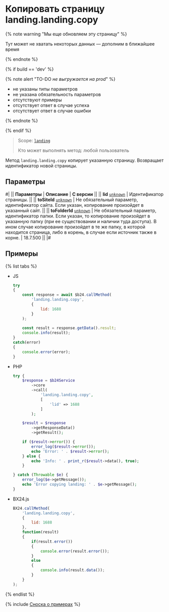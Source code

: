 # Копировать страницу landing.landing.copy

{% note warning "Мы еще обновляем эту страницу" %}

Тут может не хватать некоторых данных — дополним в ближайшее время

{% endnote %}

{% if build == 'dev' %}

{% note alert "TO-DO _не выгружается на prod_" %}

- не указаны типы параметров
- не указана обязательность параметров
- отсутствуют примеры
- отсутствует ответ в случае успеха
- отсутствует ответ в случае ошибки

{% endnote %}

{% endif %}

> Scope: [`landing`](../../../scopes/permissions.md)
>
> Кто может выполнять метод: любой пользователь

Метод `landing.landing.copy` копирует указанную страницу. Возвращает идентификатор новой страницы.

## Параметры

#|
|| **Параметры** | **Описание** | **С версии** ||
|| **lid**
[`unknown`](../../../data-types.md) | Идентификатор страницы. ||
|| **toSiteId**
[`unknown`](../../../data-types.md) | Не обязательный параметр, идентификатор сайта. Если указан, копирование произойдет в указанный сайт. ||
|| **toFolderId**
[`unknown`](../../../data-types.md) | Не обязательный параметр, идентификатор папки. Если указан, то копирование произойдет в указанную папку (при ее существовании и наличии туда доступа). В ином случае копирование произойдет в те же папку, в которой находится страница, либо в корень, в случае если источник также в корне. | 18.7.500 ||
|#

## Примеры

{% list tabs %}

- JS


    ```js
    try
    {
    	const response = await $b24.callMethod(
    		'landing.landing.copy',
    		{
    			lid: 1688
    		}
    	);
    	
    	const result = response.getData().result;
    	console.info(result);
    }
    catch(error)
    {
    	console.error(error);
    }
    ```

- PHP


    ```php
    try {
        $response = $b24Service
            ->core
            ->call(
                'landing.landing.copy',
                [
                    'lid' => 1688
                ]
            );
    
        $result = $response
            ->getResponseData()
            ->getResult();
    
        if ($result->error()) {
            error_log($result->error());
            echo 'Error: ' . $result->error();
        } else {
            echo 'Info: ' . print_r($result->data(), true);
        }
    
    } catch (Throwable $e) {
        error_log($e->getMessage());
        echo 'Error copying landing: ' . $e->getMessage();
    }
    ```

- BX24.js

    ```js
    BX24.callMethod(
        'landing.landing.copy',
        {
            lid: 1688
        },
        function(result)
        {
            if(result.error())
            {
                console.error(result.error());
            }
            else
            {
                console.info(result.data());
            }
        }
    );
    ```

{% endlist %}

{% include [Сноска о примерах](../../../../_includes/examples.md) %}